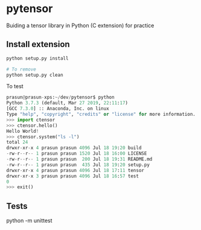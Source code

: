 # pytensor
Buiding a tensor library in Python (C extension) for practice

## Install extension

```python
python setup.py install

# To remove
python setup.py clean
```

To test

```python
prasun@prasun-xps:~/dev/pytensor$ python
Python 3.7.3 (default, Mar 27 2019, 22:11:17) 
[GCC 7.3.0] :: Anaconda, Inc. on linux
Type "help", "copyright", "credits" or "license" for more information.
>>> import ctensor
>>> ctensor.hello()
Hello World!
>>> ctensor.system("ls -l")
total 24
drwxr-xr-x 4 prasun prasun 4096 Jul 18 19:20 build
-rw-r--r-- 1 prasun prasun 1520 Jul 18 16:00 LICENSE
-rw-r--r-- 1 prasun prasun  200 Jul 18 19:31 README.md
-rw-r--r-- 1 prasun prasun  435 Jul 18 19:20 setup.py
drwxr-xr-x 4 prasun prasun 4096 Jul 18 17:11 tensor
drwxr-xr-x 3 prasun prasun 4096 Jul 18 16:57 test
0
>>> exit()
```


## Tests
python -m unittest
